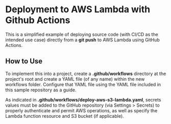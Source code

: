 # Deployment to AWS Lambda with Github Actions

This is a simplified example of deploying source code (with CI/CD as the intended use case) directly from a **git push** to AWS Lambda using GitHub Actions.

## How to Use

To implement this into a project, create a **.github/workflows** directory at the project's root and create a YAML file (of any name) within the new workflows folder. Configure that YAML file using the YAML file included in this sample repository as a guide.

As indicated in **.github/workflows/deploy-aws-s3-lambda.yaml**, secrets values must be added to the GitHub repository (via Settings > Secrets) to properly authenticate and permit AWS operations, as well as specify the Lambda function resource and S3 bucket (if applicable).